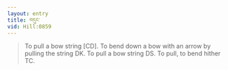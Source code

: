 ```yaml
---
layout: entry
title: བདུང་
vid: Hill:0859
---
```

> To pull a bow string [CD]. To bend down a bow with an arrow by pulling the string DK. To pull a bow string DS. To pull, to bend hither TC.
